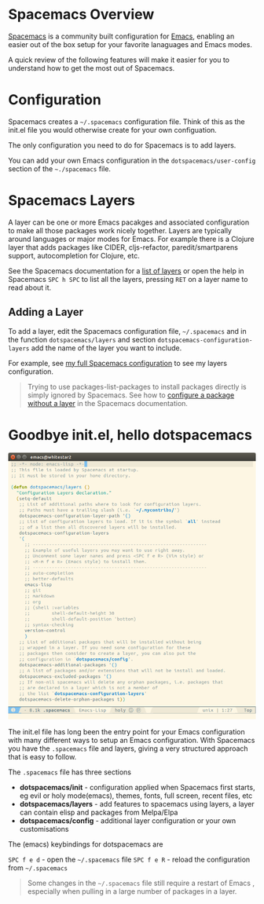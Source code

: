 # Spacemacs Overview

[Spacemacs](http://spacemacs.org/) is a community built configuration for [Emacs](https://www.gnu.org/software/emacs/), enabling an easier out of the box setup for your favorite lanaguages and Emacs modes.

A quick review of the following features will make it easier for you to understand how to get the most out of Spacemacs.


# Configuration

Spacemacs creates a `~/.spacemacs` configuration file.  Think of this as the init.el file you would otherwise create for your own configuation.

The only configuration you need to do for Spacemacs is to add layers.

You can add your own Emacs configuration in the `dotspacemacs/user-config` section of the `~./spacemacs` file.


# Spacemacs Layers

A layer can be one or more Emacs pacakges and associated configuration to make all those packages work nicely together.  Layers are typically around languages or major modes for Emacs.  For example there is a Clojure layer that adds packages like CIDER, cljs-refactor, paredit/smartparens support, autocompletion for Clojure, etc.

See the Spacemacs documentation for a [list of layers](http://spacemacs.org/layers/LAYERS.html) or open the help in Spacemacs `SPC h SPC` to list all the layers, pressing `RET` on a layer name to read about it.


## Adding a Layer

To add a layer, edit the Spacemacs configuration file, `~/.spacemacs` and in the function `dotspacemacs/layers` and section `dotspacemacs-configuration-layers` add the name of the layer you want to include.

For example, see [my full Spacemacs configuration](https://gist.github.com/jr0cket/065ab83a0ddf6da9848d7847b7dd7704) to see my layers configuration.

> Trying to use packages-list-packages to install packages directly is simply ignored by Spacemacs.  See how to [configure a package without a layer](http://spacemacs.org/doc/DOCUMENTATION.html#without-a-layer) in the Spacemacs documentation.

# Goodbye init.el, hello dotspacemacs

![Spacemacs configure layers](/images/spacemacs-configure-layers.png)

The init.el file has long been the entry point for your Emacs configuration with many different ways to setup an Emacs configuration.  With Spacemacs you have the `.spacemacs` file and layers, giving a very structured approach that is easy to follow.

The `.spacemacs` file has three sections

* **dotspacemacs/init** - configuration applied when Spacemacs first starts, eg evil or holy mode(emacs), themes, fonts, full screen, recent files, etc
* **dotspacemacs/layers** - add features to spacemacs using layers, a layer can contain elisp and packages from Melpa/Elpa
* **dotspacemacs/config** - additional layer configuration or your own customisations 

The (emacs) keybindings for dotspacemacs are

`SPC f e d` - open the `~/.spacemacs` file 
`SPC f e R` - reload the configuration from `~/.spacemacs` 

> Some changes in the `~/.spacemacs` file still require a restart of Emacs , especially when pulling in a large number of packages in a layer.
